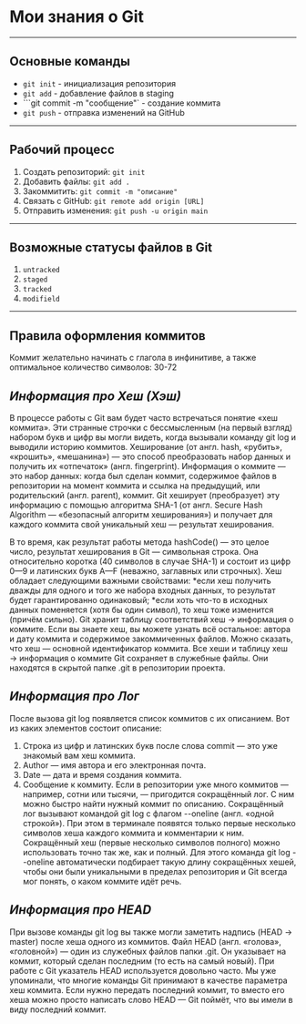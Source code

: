 # Мои знания о Git
---
## Основные команды
- ```git init``` - инициализация репозитория
- ```git add``` - добавление файлов в staging
- ```git commit -m "сообщение"` - создание коммита
- ```git push``` - отправка изменений на GitHub
---
## Рабочий процесс
1. Создать репозиторий: `git init`
2. Добавить файлы: `git add .`
3. Закоммитить: `git commit -m "описание"`
4. Связать с GitHub: `git remote add origin [URL]`
5. Отправить изменения: `git push -u origin main`
---
## Возможные статусы файлов в Git
1. `untracked` 
2. `staged`
3. `tracked`
4. `modifield`
--- 
## Правила оформления коммитов
Коммит желательно начинать с глагола в инфинитиве, а также оптимальное количество символов: 30-72
## *Информация про Хеш (Хэш)* 
В процессе работы с Git вам будет часто встречаться понятие «хеш коммита». Эти странные строчки с бессмысленным (на первый взгляд) набором букв и цифр вы могли видеть, когда вызывали команду git log и выводили историю коммитов. 
Хеширование (от англ. hash, «рубить», «крошить», «мешанина») — это способ преобразовать набор данных и получить их «отпечаток» (англ. fingerprint). 
Информация о коммите — это набор данных: когда был сделан коммит, содержимое файлов в репозитории на момент коммита и ссылка на предыдущий, или родительский (англ. parent), коммит. 
Git хеширует (преобразует) эту информацию с помощью алгоритма SHA-1 (от англ. Secure Hash Algorithm — «безопасный алгоритм хеширования») и получает для каждого коммита свой уникальный хеш — результат хеширования.

В то время, как результат работы метода hashCode() — это целое число, результат хеширования в Git — символьная строка. 
Она относительно коротка (40 символов в случае SHA-1) и состоит из цифр 0—9 и латинских букв A—F (неважно, заглавных или строчных). Хеш обладает следующими важными свойствами:
*если хеш получить дважды для одного и того же набора входных данных, то результат будет гарантированно одинаковый;
*если хоть что-то в исходных данных поменяется (хотя бы один символ), то хеш тоже изменится (причём сильно).
Git хранит таблицу соответствий хеш → информация о коммите. Если вы знаете хеш, вы можете узнать всё остальное: автора и дату коммита и содержимое закоммиченных файлов. Можно сказать, что хеш — основной идентификатор коммита.
Все хеши и таблицу хеш → информация о коммите Git сохраняет в служебные файлы. Они находятся в скрытой папке .git в репозитории проекта.
## *Информация про Лог* 
После вызова git log появляется список коммитов с их описанием. 
Вот из каких элементов состоит описание:
1. Строка из цифр и латинских букв после слова commit — это уже знакомый вам хеш коммита.
2. Author — имя автора и его электронная почта.
3. Date — дата и время создания коммита.
4. Сообщение к коммиту.
Если в репозитории уже много коммитов — например, сотни или тысячи, — пригодится сокращённый лог. С ним можно быстро найти нужный коммит по описанию.
Сокращённый лог вызывают командой git log с флагом --oneline (англ. «одной строкой»). При этом в терминале появятся только первые несколько символов хеша каждого коммита и комментарии к ним. 
Сокращённый хеш (первые несколько символов полного) можно использовать точно так же, как и полный. Для этого команда git log --oneline автоматически подбирает такую длину сокращённых хешей, чтобы они были уникальными в пределах репозитория и Git всегда мог понять, о каком коммите идёт речь. 
## *Информация про HEAD* 
При вызове команды git log вы также могли заметить надпись (HEAD -> master) после хеша одного из коммитов. 
Файл HEAD (англ. «голова», «головной») — один из служебных файлов папки .git. Он указывает на коммит, который сделан последним (то есть на самый новый). 
При работе с Git указатель HEAD используется довольно часто. Мы уже упоминали, что многие команды Git принимают в качестве параметра хеш коммита. 
Если нужно передать последний коммит, то вместо его хеша можно просто написать слово HEAD — Git поймёт, что вы имели в виду последний коммит.
